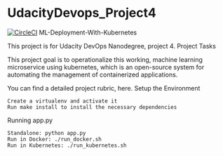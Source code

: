 # UdacityDevops_Project4
[![CircleCI](https://circleci.com/gh/Ali1424/UdacityDevops_Project4.svg?style=svg)](https://circleci.com/gh/Ali1424/UdacityDevops_Project4)
ML-Deployment-With-Kubernetes

This project is for Udacity DevOps Nanodegree, project 4.
Project Tasks

This project goal is to operationalize this working, machine learning microservice using kubernetes, which is an open-source system for automating the management of containerized applications.

You can find a detailed project rubric, here.
Setup the Environment

    Create a virtualenv and activate it
    Run make install to install the necessary dependencies

Running app.py

    Standalone: python app.py
    Run in Docker: ./run_docker.sh
    Run in Kubernetes: ./run_kubernetes.sh

